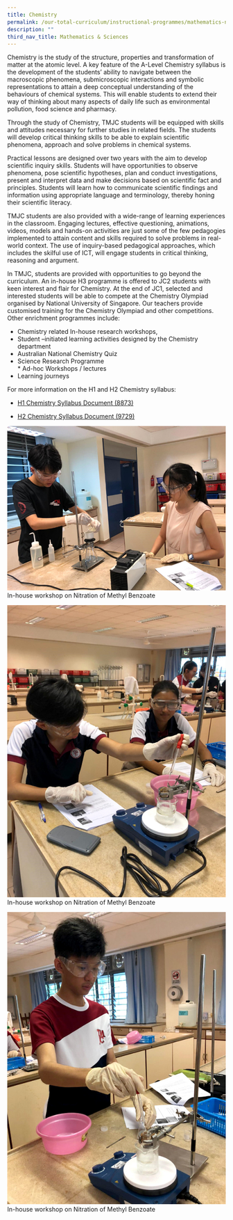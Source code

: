 ```yaml
---
title: Chemistry
permalink: /our-total-curriculum/instructional-programmes/mathematics-n-sciences/chemistry
description: ""
third_nav_title: Mathematics & Sciences
---
```

Chemistry is the study of the structure, properties and transformation of matter at the atomic level. A key feature of the A-Level Chemistry syllabus is the development of the students’ ability to navigate between the macroscopic phenomena, submicroscopic interactions and symbolic representations to attain a deep conceptual understanding of the behaviours of chemical systems. This will enable students to extend their way of thinking about many aspects of daily life such as environmental pollution, food science and pharmacy.  
  
Through the study of Chemistry, TMJC students will be equipped with skills and attitudes necessary for further studies in related fields. The students will develop critical thinking skills to be able to explain scientific phenomena, approach and solve problems in chemical systems.  
  
Practical lessons are designed over two years with the aim to develop scientific inquiry skills. Students will have opportunities to observe phenomena, pose scientific hypotheses, plan and conduct investigations, present and interpret data and make decisions based on scientific fact and principles. Students will learn how to communicate scientific findings and information using appropriate language and terminology, thereby honing their scientific literacy.  
  
TMJC students are also provided with a wide-range of learning experiences in the classroom. Engaging lectures, effective questioning, animations, videos, models and hands-on activities are just some of the few pedagogies implemented to attain content and skills required to solve problems in real-world context. The use of inquiry-based pedagogical approaches, which includes the skilful use of ICT, will engage students in critical thinking, reasoning and argument.  
  
In TMJC, students are provided with opportunities to go beyond the curriculum. An in-house H3 programme is offered to JC2 students with keen interest and flair for Chemistry. At the end of JC1, selected and interested students will be able to compete at the Chemistry Olympiad organised by National University of Singapore. Our teachers provide customised training for the Chemistry Olympiad and other competitions. Other enrichment programmes include:  

* Chemistry related In-house research workshops,  
* Student –initiated learning activities designed by the Chemistry department  
* Australian National Chemistry Quiz  
* Science Research Programme  
* Ad-hoc Workshops / lectures  
* Learning journeys

  
For more information on the H1 and H2 Chemistry syllabus:  

* [H1 Chemistry Syllabus Document (8873)](https://www.seab.gov.sg/docs/default-source/national-examinations/syllabus/alevel/2021syllabus/8873_y21_sy.pdf)

* [H2 Chemistry Syllabus Document (9729)](https://www.seab.gov.sg/docs/default-source/national-examinations/syllabus/alevel/2021syllabus/9729_y21_sy.pdf)

![](/images/TMJC-OurCurriculum_IP_Chem_01.jpeg)
In-house workshop on Nitration of Methyl Benzoate

![](/images/TMJC-OurCurriculum_IP_Chem_02.jpeg)
In-house workshop on Nitration of Methyl Benzoate

![](/images/TMJC-OurCurriculum_IP_Chem_03.jpeg)
In-house workshop on Nitration of Methyl Benzoate

